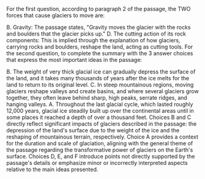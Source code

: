 For the first question, according to paragraph 2 of the passage, the TWO forces that cause glaciers to move are:

B. Gravity: The passage states, "Gravity moves the glacier with the rocks and boulders that the glacier picks up."
D. The cutting action of its rock components: This is implied through the explanation of how glaciers, carrying rocks and boulders, reshape the land, acting as cutting tools.
For the second question, to complete the summary with the 3 answer choices that express the most important ideas in the passage:

B. The weight of very thick glacial ice can gradually depress the surface of the land, and it takes many thousands of years after the ice melts for the land to return to its original level.
C. In steep mountainous regions, moving glaciers reshape valleys and create basins, and where several glaciers grow together, they often leave behind sharp, high peaks, serrate ridges, and hanging valleys.
A. Throughout the last glacial cycle, which lasted roughly 12,000 years, glacial ice steadily built up over the continental areas until in some places it reached a depth of over a thousand feet.
Choices B and C directly reflect significant impacts of glaciers described in the passage: the depression of the land's surface due to the weight of the ice and the reshaping of mountainous terrain, respectively. Choice A provides a context for the duration and scale of glaciation, aligning with the general theme of the passage regarding the transformative power of glaciers on the Earth's surface. Choices D, E, and F introduce points not directly supported by the passage's details or emphasize minor or incorrectly interpreted aspects relative to the main ideas presented.

